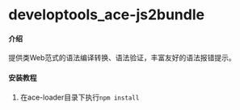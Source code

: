# developtools_ace-js2bundle

#### 介绍
提供类Web范式的语法编译转换、语法验证，丰富友好的语法报错提示。

#### 安装教程

1.  在ace-loader目录下执行`npm install`
